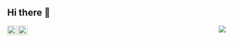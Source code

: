 ## Hi there 👋

<img align="right" src="https://github-readme-stats.vercel.app/api?username=hacke2&text_bold=false&show=prs_merged,prs_merged_percentage&number_format=long&rank_icon=percentile&show_icons=true&include_all_commits=true" />

<a href="https://twitter.com/hacke2cn" target="_blank">
  <img align="left" width="22px" src="https://cdn.jsdelivr.net/npm/simple-icons@v3/icons/twitter.svg" />
</a>
<a href="https://github.com/hacke2">
  <img align="left" width="22px" src="https://cdn.jsdelivr.net/npm/simple-icons@v3/icons/github.svg" />
</a>
